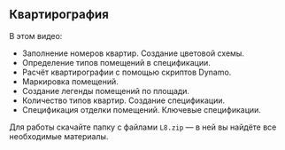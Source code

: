 ## Квартирография

В этом видео:

- Заполнение номеров квартир. Создание цветовой схемы.
- Определение типов помещений в спецификации.
- Расчёт квартирографии с помощью скриптов Dynamo.
- Маркировка помещений.
- Создание легенды помещений по площади.
- Количество типов квартир. Создание спецификации.
- Спецификация отделки помещений. Ключевые спецификации.

Для работы скачайте папку с файлами `L8.zip` — в ней вы найдёте все необходимые материалы.

[](https://player.softculture.cc/embed/online/RPR/RPR_10.24.03_L8-1_Dynamo)
